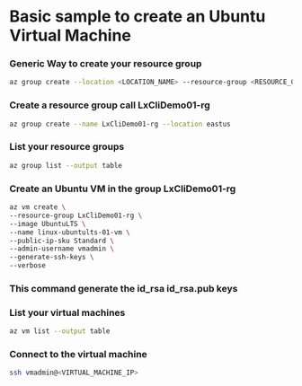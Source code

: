 # Basic sample to create an Ubuntu Virtual Machine

### Generic Way to create your resource group
```bash
az group create --location <LOCATION_NAME> --resource-group <RESOURCE_GROUP_NAME> 
```

### Create a resource group call LxCliDemo01-rg
```bash
az group create --name LxCliDemo01-rg --location eastus
```

### List your resource groups
```bash
az group list --output table
```


### Create an Ubuntu VM in the group LxCliDemo01-rg
```bash
az vm create \
--resource-group LxCliDemo01-rg \
--image UbuntuLTS \
--name linux-ubuntults-01-vm \
--public-ip-sku Standard \
--admin-username vmadmin \
--generate-ssh-keys \
--verbose
```

### This command generate the id_rsa id_rsa.pub keys


### List your virtual machines
```bash
az vm list --output table
```



### Connect to the virtual machine
```bash
ssh vmadmin@<VIRTUAL_MACHINE_IP>
```
